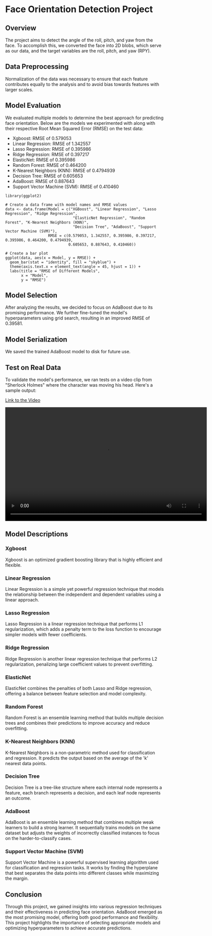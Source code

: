 # Face Orientation Detection Project

## Overview

The project aims to detect the angle of the roll, pitch, and yaw from the face. To accomplish this, we converted the face into 2D blobs, which serve as our data, and the target variables are the roll, pitch, and yaw (RPY).

## Data Preprocessing

Normalization of the data was necessary to ensure that each feature contributes equally to the analysis and to avoid bias towards features with larger scales.

## Model Evaluation

We evaluated multiple models to determine the best approach for predicting face orientation. Below are the models we experimented with along with their respective Root Mean Squared Error (RMSE) on the test data:

- Xgboost: RMSE of 0.579053
- Linear Regression: RMSE of 1.342557
- Lasso Regression: RMSE of 0.395986
- Ridge Regression: RMSE of 0.397217
- ElasticNet: RMSE of 0.395986
- Random Forest: RMSE of 0.464200
- K-Nearest Neighbors (KNN): RMSE of 0.4794939
- Decision Tree: RMSE of 0.605653
- AdaBoost: RMSE of 0.887643
- Support Vector Machine (SVM): RMSE of 0.410460
```{r}
library(ggplot2)

# Create a data frame with model names and RMSE values
data <- data.frame(Model = c("XGBoost", "Linear Regression", "Lasso Regression", "Ridge Regression", 
                              "ElasticNet Regression", "Random Forest", "K-Nearest Neighbors (KNN)", 
                              "Decision Tree", "AdaBoost", "Support Vector Machine (SVM)"),
                   RMSE = c(0.579053, 1.342557, 0.395986, 0.397217, 0.395986, 0.464200, 0.4794939, 
                            0.605653, 0.887643, 0.410460))

# Create a bar plot
ggplot(data, aes(x = Model, y = RMSE)) +
  geom_bar(stat = "identity", fill = "skyblue") +
  theme(axis.text.x = element_text(angle = 45, hjust = 1)) +
  labs(title = "RMSE of Different Models",
       x = "Model",
       y = "RMSE")
```
## Model Selection

After analyzing the results, we decided to focus on AdaBoost due to its promising performance. We further fine-tuned the model's hyperparameters using grid search, resulting in an improved RMSE of 0.39581.

## Model Serialization

We saved the trained AdaBoost model to disk for future use.

## Test on Real Data

To validate the model's performance, we ran tests on a video clip from "Sherlock Holmes" where the character was moving his head. Here's a sample output:

[Link to the Video]([https://drive.google.com/file/d/1-Xo5hhtfwLkN5pExR--quQFiuIWhki6J/view?usp=sharing](https://drive.google.com/file/d/1-Q0XGxDtLqOBL7CYEq6KzXnuExCip-1C/view?usp=sharing)])

<video width="640" height="360" controls>
  <source src="https://drive.google.com/file/d/1-Q0XGxDtLqOBL7CYEq6KzXnuExCip-1C/view?usp=sharing" type="video/mp4">
</video>


## Model Descriptions

### Xgboost
Xgboost is an optimized gradient boosting library that is highly efficient and flexible.

### Linear Regression
Linear Regression is a simple yet powerful regression technique that models the relationship between the independent and dependent variables using a linear approach.

### Lasso Regression
Lasso Regression is a linear regression technique that performs L1 regularization, which adds a penalty term to the loss function to encourage simpler models with fewer coefficients.

### Ridge Regression
Ridge Regression is another linear regression technique that performs L2 regularization, penalizing large coefficient values to prevent overfitting.

### ElasticNet
ElasticNet combines the penalties of both Lasso and Ridge regression, offering a balance between feature selection and model complexity.

### Random Forest
Random Forest is an ensemble learning method that builds multiple decision trees and combines their predictions to improve accuracy and reduce overfitting.

### K-Nearest Neighbors (KNN)
K-Nearest Neighbors is a non-parametric method used for classification and regression. It predicts the output based on the average of the 'k' nearest data points.

### Decision Tree
Decision Tree is a tree-like structure where each internal node represents a feature, each branch represents a decision, and each leaf node represents an outcome.

### AdaBoost
AdaBoost is an ensemble learning method that combines multiple weak learners to build a strong learner. It sequentially trains models on the same dataset but adjusts the weights of incorrectly classified instances to focus on the harder-to-classify cases.

### Support Vector Machine (SVM)
Support Vector Machine is a powerful supervised learning algorithm used for classification and regression tasks. It works by finding the hyperplane that best separates the data points into different classes while maximizing the margin.

## Conclusion

Through this project, we gained insights into various regression techniques and their effectiveness in predicting face orientation. AdaBoost emerged as the most promising model, offering both good performance and flexibility. This project highlights the importance of selecting appropriate models and optimizing hyperparameters to achieve accurate predictions.
